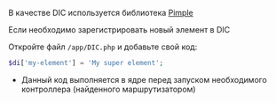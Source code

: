 В качестве DIC используется библиотека [Pimple](https://github.com/silexphp/Pimple)

Если необходимо зарегистрировать новый элемент в DIC

Откройте файл `/app/DIC.php` и добавьте свой код:
```php
$di['my-element'] = 'My super element';
```

* Данный код выполняется в ядре перед запуском необходимого контроллера (найденного маршрутизатором)